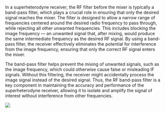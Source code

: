 In a superheterodyne receiver, the RF filter before the mixer is typically a band-pass filter, which plays a crucial role in ensuring that only the desired signal reaches the mixer. The filter is designed to allow a narrow range of frequencies centered around the desired radio frequency to pass through, while rejecting all other unwanted frequencies. This includes blocking the image frequency — an unwanted signal that, after mixing, would produce the same intermediate frequency as the desired RF signal. By using a band-pass filter, the receiver effectively eliminates the potential for interference from the image frequency, ensuring that only the correct RF signal enters the mixer.

The band-pass filter helps prevent the mixing of unwanted signals, such as the image frequency, which could otherwise cause false or misleading IF signals. Without this filtering, the receiver might accidentally process the image signal instead of the desired signal. Thus, the RF band-pass filter is a key component in maintaining the accuracy and performance of the superheterodyne receiver, allowing it to isolate and amplify the signal of interest without interference from other frequencies.

**![](https://lh7-rt.googleusercontent.com/docsz/AD_4nXeDdYkMIwNe6eELA6pxRoGV0oPhdOKY2e2AmlAzxYvJMP8mmGNKAZ8KudYwlRWHFl-1Z61I4uKECAM-ABb7NBgVpDmSB7jD_RgNj0lMYnDAuuIyQk-nBK6rBnDF1cC_H1FXGUPmTg?key=G_9rsNHn_1fGu5XtvZSPkbk4)**
